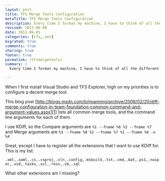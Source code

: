 ```yaml
---
layout: post
title: TFS Merge Tools Configuration
metaTitle: TFS Merge Tools Configuration
description: Every time I format my machine, I have to think of all the different file extensions I work with. Here is my list.
revised: 2011-06-08
date: 2011-06-01
categories: [tfs,.net]
migrated: true
comments: true
sharing: true
footer: true
permalink: /tfsmergetools/
summary: | 
  Every time I format my machine, I have to think of all the different file extensions I work with. Here is my list.

---
```

When I first install Visual Studio and TFS Explorer, high on my priorities is to configure a decent merge tool.

This blog post [http://blogs.msdn.com/b/jmanning/archive/2006/02/20/diff-merge-configuration-in-team-foundation-common-command-and-argument-values.aspx][1] lists all common merge tools, and the command line arguments for each of them.

I use KDiff, so the Compare arguments are `%1 --fname %6 %2 --fname %7` and Merge arguments are `%3 --fname %8 %2 --fname %7 %1 --fname %6 -o %4`

Great, except I have to register all the extensions that I want to use KDiff for. This is my list:

`.xml,.xaml,.cs,.csproj,.sln,.config,.msbuild,.txt,.cmd,.bat,.ps1,.nuspec,.xsd,.tasks,.xsl,.resx,.vb,.sql`

What other extensions am I missing? 

  [1]: http://blogs.msdn.com/b/jmanning/archive/2006/02/20/diff-merge-configuration-in-team-foundation-common-command-and-argument-values.aspx